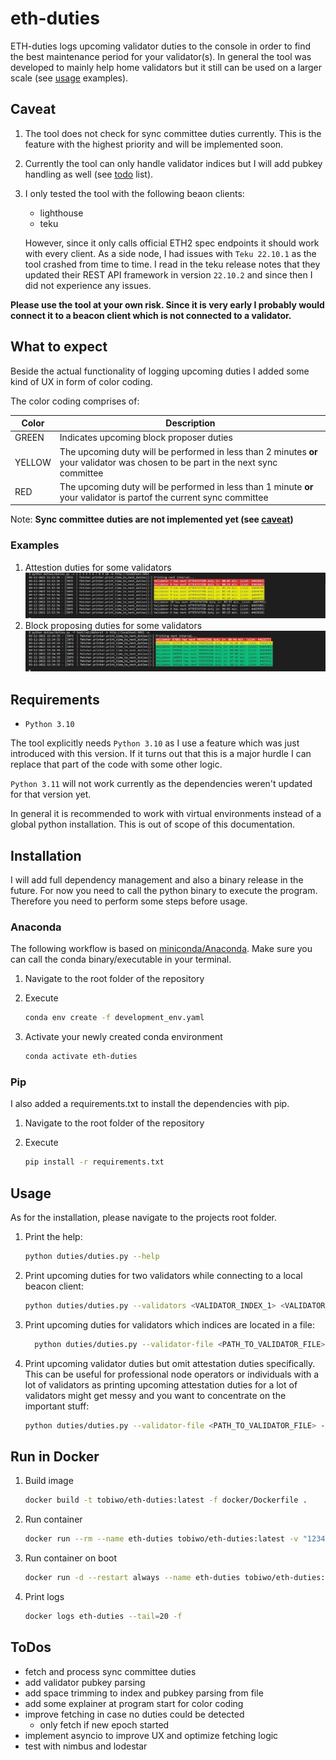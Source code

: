 <!-- markdownlint-disable MD033 -->

# eth-duties

ETH-duties logs upcoming validator duties to the console in order to find the best maintenance period for your validator(s). In general the tool was developed to mainly help home validators but it still can be used on a larger scale (see [usage](#usage) examples).

## Caveat

1. The tool does not check for sync committee duties currently. This is the feature with the highest priority and will be implemented soon.
1. Currently the tool can only handle validator indices but I will add pubkey handling as well (see [todo](#todos) list).
1. I only tested the tool with the following beaon clients:

    * lighthouse
    * teku

   However, since it only calls official ETH2 spec endpoints it should work with every client. As a side node, I had issues with `Teku 22.10.1` as the tool crashed from time to time. I read in the teku release notes that they updated their REST API framework in version `22.10.2` and since then I did not experience any issues.

**Please use the tool at your own risk. Since it is very early I probably would connect it to a beacon client which is not connected to a validator.**

## What to expect

Beside the actual functionality of logging upcoming duties I added some kind of UX in form of color coding.

The color coding comprises of:

| Color | Description |
| --- | --- |
| GREEN | Indicates upcoming block proposer duties |
| YELLOW | The upcoming duty will be performed in less than 2 minutes **or** your validator was chosen to be part in the next sync committee |
| RED | The upcoming duty will be performed in less than 1 minute **or** your validator is partof the current sync committee |

Note: **Sync committee duties are not implemented yet (see [caveat](#caveat))**

### Examples

1. Attestion duties for some validators ![attestations](./img/attestations.PNG)
1. Block proposing duties for some validators ![proposing](./img/proposing.PNG)

## Requirements

* `Python 3.10`

The tool explicitly needs `Python 3.10` as I use a feature which was just introduced with this version. If it turns out that this is a major hurdle I can replace that part of the code with some other logic.

`Python 3.11` will not work currently as the dependencies weren't updated for that version yet.

In general it is recommended to work with virtual environments instead of a global python installation. This is out of scope of this documentation.

## Installation

I will add full dependency management and also a binary release in the future. For now you need to call the python binary to execute the program. Therefore you need to perform some steps before usage.

### Anaconda

The following workflow is based on [miniconda/Anaconda](https://docs.conda.io/en/latest/miniconda.html). Make sure you can call the conda binary/executable in your terminal.

1. Navigate to the root folder of the repository
1. Execute

   ```bash
   conda env create -f development_env.yaml
   ```

1. Activate your newly created conda environment

   ```bash
   conda activate eth-duties
   ```

### Pip

I also added a requirements.txt to install the dependencies with pip.

1. Navigate to the root folder of the repository
1. Execute

   ```bash
   pip install -r requirements.txt
   ```

## Usage

As for the installation, please navigate to the projects root folder.

1. Print the help:

   ```bash
   python duties/duties.py --help
   ```

1. Print upcoming duties for two validators while connecting to a local beacon client:

   ```bash
   python duties/duties.py --validators <VALIDATOR_INDEX_1> <VALIDATOR_INDEX_2> --beacon-node http://localhost:5052
   ```

1. Print upcoming duties for validators which indices are located in a file:

   ```bash
     python duties/duties.py --validator-file <PATH_TO_VALIDATOR_FILE> --beacon-node http://localhost:5052
   ```

1. Print upcoming validator duties but omit attestation duties specifically. This can be useful for professional node operators or individuals with a lot of validators as printing upcoming attestation duties for a lot of validators might get messy and you want to concentrate on the important stuff:

   ```bash
   python duties/duties.py --validator-file <PATH_TO_VALIDATOR_FILE> --beacon-node http://localhost:5052 --omit-attestation-duties
   ```

## Run in Docker

1. Build image

   ```bash
   docker build -t tobiwo/eth-duties:latest -f docker/Dockerfile .
   ```

1. Run container

   ```bash
   docker run --rm --name eth-duties tobiwo/eth-duties:latest -v "123456, 456789" -b "http://locahost:5052"
   ```

1. Run container on boot

   ```bash
   docker run -d --restart always --name eth-duties tobiwo/eth-duties:latest -v "123456, 456789" -b "http://locahost:5052"
   ```

1. Print logs

   ```bash
   docker logs eth-duties --tail=20 -f
   ```

## ToDos

* fetch and process sync committee duties
* add validator pubkey parsing
* add space trimming to index and pubkey parsing from file
* add some explainer at program start for color coding
* improve fetching in case no duties could be detected
  * only fetch if new epoch started
* implement asyncio to improve UX and optimize fetching logic
* test with nimbus and lodestar
